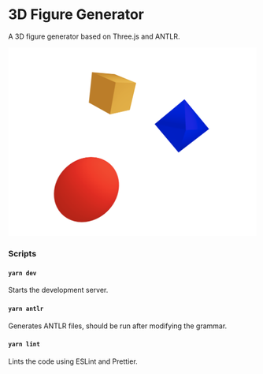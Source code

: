 # 3D Figure Generator

A 3D figure generator based on Three.js and ANTLR.

![3D Figure Generator](./images/screenshot.png)

### Scripts

#### `yarn dev`

Starts the development server.

#### `yarn antlr`

Generates ANTLR files, should be run after modifying the grammar.

#### `yarn lint`

Lints the code using ESLint and Prettier.
